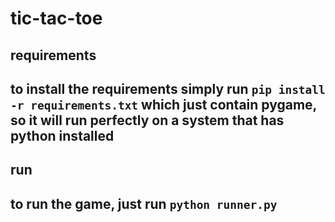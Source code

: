 # tic-tac-toe
## requirements
to install the requirements simply run `pip install -r requirements.txt` which just contain pygame, so it will run perfectly on a system that has python installed
---
## run
to run the game, just run `python runner.py`
---

